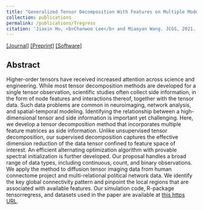 ```yaml
---
title: "Generalized Tensor Decomposition With Features on Multiple Modes"
collection: publications
permalink: /publications/Tregress
citation: 'Jiaxin Hu, <b>Chanwoo Lee</b> and Miaoyan Wang. JCGS, 2021.'
---
```


[[Journal]](https://www.tandfonline.com/doi/full/10.1080/10618600.2021.1978471) [[Preprint]](https://arxiv.org/abs/1910.09499v2) [[Software]](https://cran.r-project.org/web/packages/tensorregress/index.html)

## Abstract
Higher-order tensors have received increased attention across science and engineering. While most tensor decomposition methods are developed for a single tensor observation, scientific studies often collect side information, in the form of node features and interactions thereof, together with the tensor data. Such data problems are common in neuroimaging, network analysis, and spatial-temporal modeling. Identifying the relationship between a high-dimensional tensor and side information is important yet challenging. Here, we develop a tensor decomposition method that incorporates multiple feature matrices as side information. Unlike unsupervised tensor decomposition, our supervised decomposition captures the effective dimension reduction of the data tensor confined to feature space of interest. An efficient alternating optimization algorithm with provable spectral initialization is further developed. Our proposal handles a broad range of data types, including continuous, count, and binary observations. We apply the method to diffusion tensor imaging data from human connectome project and multi-relational political network data. We identify the key global connectivity pattern and pinpoint the local regions that are associated with available features. Our simulation code, R-package tensorregress, and datasets used in the paper are available at [this https URL](https://cran.r-project.org/web/packages/tensorregress/index.html).
